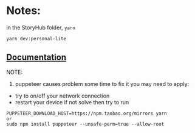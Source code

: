 # Notes:

in the StoryHub folder,
`yarn`
<!-- `yarn dev:personal-minimal` -->
`yarn dev:personal-lite`


## [Documentation](/DOCUMENTATION.md)

NOTE:


1. puppeteer causes problem some time to fix it you may need to apply:

- try to on/off your network connection
- restart your device
  if not solve then try to run

```
PUPPETEER_DOWNLOAD_HOST=https://npm.taobao.org/mirrors yarn
or
sudo npm install puppeteer --unsafe-perm=true --allow-root
```
